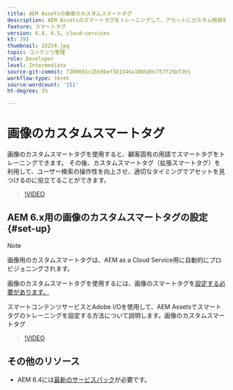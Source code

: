 ```yaml
---
title: AEM Assetsの画像のカスタムスマートタグ
description: AEM Assetsのスマートタグをトレーニングして、アセットにカスタム用語を適用する方法を説明します。
feature: スマートタグ
version: 6.4, 6.5, cloud-services
kt: 795
thumbnail: 22254.jpg
topic: コンテンツ管理
role: Developer
level: Intermediate
source-git-commit: 7200601c1b59bef5b1546a100589c757f25bf365
workflow-type: tm+mt
source-wordcount: '151'
ht-degree: 3%

---
```



# 画像のカスタムスマートタグ

画像のカスタムスマートタグを使用すると、顧客固有の用語でスマートタグをトレーニングできます。
その後、カスタムスマートタグ（拡張スマートタグ）を利用して、ユーザー検索の操作性を向上させ、適切なタイミングでアセットを見つけるのに役立てることができます。

>[!VIDEO](https://video.tv.adobe.com/v/22254/?quality=12&learn=on)

## AEM 6.x用の画像のカスタムスマートタグの設定{#set-up}

>[!NOTE]
> 画像用のカスタムスマートタグは、AEM as a Cloud Service用に自動的にプロビジョニングされます。

画像のカスタムスマートタグを使用するには、画像のスマートタグを[設定する必要があります。](./image-smart-tags.md#set-up)

スマートコンテンツサービスとAdobe I/Oを使用して、AEM Assetsでスマートタグのトレーニングを設定する方法について説明します。画像のカスタムスマートタグ

>[!VIDEO](https://video.tv.adobe.com/v/23405/?quality=12&learn=on)

## その他のリソース

* AEM 6.4には[最新のサービスパック](https://experienceleague.adobe.com/docs/experience-manager-release-information/aem-release-updates/aem-releases-updates.html#aem-64)が必要です。


